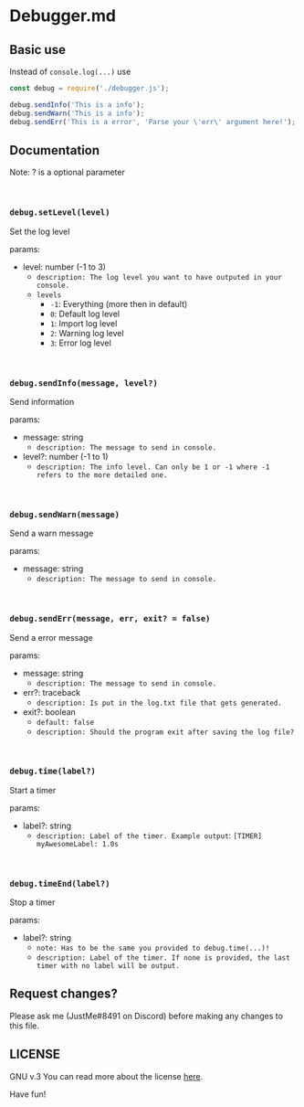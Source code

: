 # Debugger.md

## Basic use
Instead of `console.log(...)` use 
```js
const debug = require('./debugger.js');

debug.sendInfo('This is a info');
debug.sendWarn('This is a info');
debug.sendErr('This is a error', 'Parse your \'err\' argument here!');
```

## Documentation

Note: ? is a optional parameter

<br>

### `debug.setLevel(level)`
Set the log level

params:
* level: number (-1 to 3)
  + `description: The log level you want to have outputed in your console.`
  + `levels`
    * `-1`: Everything (more then in default)
    * `0`: Default log level
    * `1`: Import log level
    * `2`: Warning log level
    * `3`: Error log level

<br>

### `debug.sendInfo(message, level?)`
Send information

params:
* message: string
  + `description: The message to send in console.`
* level?: number (-1 to 1)
  + `description: The info level. Can only be 1 or -1 where -1 refers to the more detailed one.`

<br>

### `debug.sendWarn(message)`
Send a warn message

params:
* message: string
  + `description: The message to send in console.`

<br>

### `debug.sendErr(message, err, exit? = false)`
Send a error message

params:
* message: string
  + `description: The message to send in console.`
* err?: traceback  
  + `description: Is put in the log.txt file that gets generated.`
* exit?: boolean
  + `default: false`
  + `description: Should the program exit after saving the log file?`

<br>

### `debug.time(label?)`
Start a timer

params:
* label?: string
  + `description: Label of the timer. Example output`: `[TIMER] myAwesomeLabel: 1.0s`

<br>

### `debug.timeEnd(label?)`
Stop a timer

params:
* label?: string
  + `note: Has to be the same you provided to debug.time(...)!`
  + `description: Label of the timer. If none is provided, the last timer with no label will be output.`

## Request changes?
Please ask me (JustMe#8491 on Discord) before making any changes to this file.

## LICENSE
GNU v.3
You can read more about the license [here](https://en.wikipedia.org/wiki/GNU_General_Public_License#Version_3).

Have fun!
